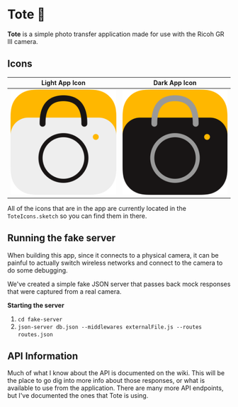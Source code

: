 # Tote 💼

__Tote__ is a simple photo transfer application made for use with the Ricoh GR III camera.

## Icons

| Light App Icon | Dark App Icon |
| ---- | ---- |
| ![](images/RoundedIcon.png) | ![](images/RoundedIcon-Dark.png) |

All of the icons that are in the app are currently located in the `ToteIcons.sketch` so you can find them in there.

## Running the fake server

When building this app, since it connects to a physical camera, it can be painful to actually switch wireless networks and connect to the camera to do some debugging.

We've created a simple fake JSON server that passes back mock responses that were captured from a real camera.

__Starting the server__
1. `cd fake-server`
2. `json-server db.json --middlewares externalFile.js --routes routes.json`

## API Information
Much of what I know about the API is documented on the wiki. This will be the place to go dig into more info about those responses, or what is available to use from the application. There are many more API endpoints, but I've documented the ones that Tote is using.
